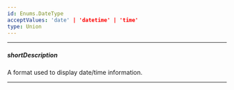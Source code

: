 ```yaml
---
id: Enums.DateType
acceptValues: 'date' | 'datetime' | 'time'
type: Union
---
```

---
##### shortDescription
A format used to display date/time information.

---
<!--
dxDateBoxOptions.type(10 UI Components\dxDateBox\1 Configuration\type.md)(ui\date_box.d.ts)
-->